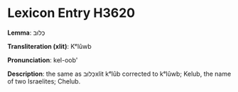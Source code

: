 # Lexicon Entry H3620

**Lemma**: כְּלוּב

**Transliteration (xlit)**: Kᵉlûwb

**Pronunciation**: kel-oob'

**Description**:
the same as כְּלוּבxlit kᵉlûb corrected to kᵉlûwb; Kelub, the name of two Israelites; Chelub.
